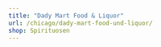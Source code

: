 ```yaml
---
title: "Dady Mart Food & Liquor"
url: /chicago/dady-mart-food-und-liquor/
shop: Spirituosen
---
```

